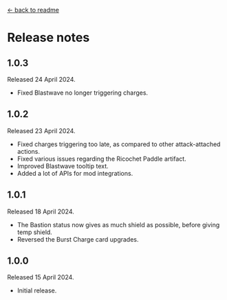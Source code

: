 [← back to readme](README.md)

# Release notes

## 1.0.3
Released 24 April 2024.

* Fixed Blastwave no longer triggering charges.

## 1.0.2
Released 23 April 2024.

* Fixed charges triggering too late, as compared to other attack-attached actions.
* Fixed various issues regarding the Ricochet Paddle artifact.
* Improved Blastwave tooltip text.
* Added a lot of APIs for mod integrations.

## 1.0.1
Released 18 April 2024.

* The Bastion status now gives as much shield as possible, before giving temp shield.
* Reversed the Burst Charge card upgrades.

## 1.0.0
Released 15 April 2024.

* Initial release.